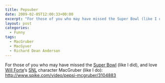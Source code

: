 ```yaml
---
title: Pepsuber
date: 2009-02-05T12:00:33+00:00
excerpt: "For those of you who may have missed the Super Bowl (like I did), and love Will Forte's SNL character MacGruber."
layout: post
categories:
  - Funny
tags:
  - MacGruber
  - MacGyver
  - Richard Dean Anderson
---
```

For those of you who may have missed the [Super Bowl](http://www.nfl.com/superbowl/43) (like I did), and love [Will Forte](http://www.imdb.com/name/nm0287182/)&#8216;s [SNL](http://www.nbc.com/Saturday_Night_Live//) character MacGruber (like I do): <http://www.spike.com/video/pepsi-mcgruber/3104883>
